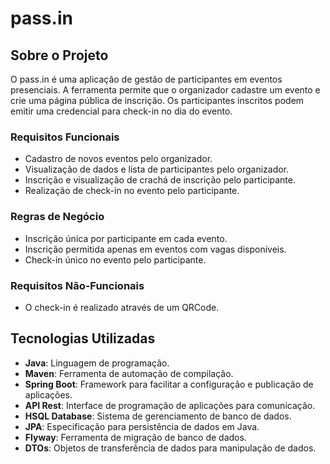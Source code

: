 # pass.in

## Sobre o Projeto
O pass.in é uma aplicação de gestão de participantes em eventos presenciais. A ferramenta permite que o organizador cadastre um evento e crie uma página pública de inscrição. Os participantes inscritos podem emitir uma credencial para check-in no dia do evento.

### Requisitos Funcionais
- Cadastro de novos eventos pelo organizador.
- Visualização de dados e lista de participantes pelo organizador.
- Inscrição e visualização de crachá de inscrição pelo participante.
- Realização de check-in no evento pelo participante.

### Regras de Negócio
- Inscrição única por participante em cada evento.
- Inscrição permitida apenas em eventos com vagas disponíveis.
- Check-in único no evento pelo participante.

### Requisitos Não-Funcionais
- O check-in é realizado através de um QRCode.

## Tecnologias Utilizadas
- **Java**: Linguagem de programação.
- **Maven**: Ferramenta de automação de compilação.
- **Spring Boot**: Framework para facilitar a configuração e publicação de aplicações.
- **API Rest**: Interface de programação de aplicações para comunicação.
- **HSQL Database**: Sistema de gerenciamento de banco de dados.
- **JPA**: Especificação para persistência de dados em Java.
- **Flyway**: Ferramenta de migração de banco de dados.
- **DTOs**: Objetos de transferência de dados para manipulação de dados.
